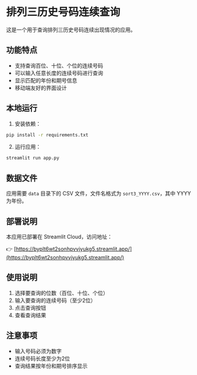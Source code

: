 # 排列三历史号码连续查询

这是一个用于查询排列三历史号码连续出现情况的应用。

## 功能特点

- 支持查询百位、十位、个位的连续号码
- 可以输入任意长度的连续号码进行查询
- 显示匹配的年份和期号信息
- 移动端友好的界面设计

## 本地运行

1. 安装依赖：
```bash
pip install -r requirements.txt
```

2. 运行应用：
```bash
streamlit run app.py
```

## 数据文件

应用需要 `data` 目录下的 CSV 文件，文件名格式为 `sort3_YYYY.csv`，其中 YYYY 为年份。

## 部署说明

本应用已部署在 Streamlit Cloud，访问地址：

👉 [https://byplt6wt2sonhpvvjyukg5.streamlit.app/](https://byplt6wt2sonhpvvjyukg5.streamlit.app/)

## 使用说明

1. 选择要查询的位数（百位、十位、个位）
2. 输入要查询的连续号码（至少2位）
3. 点击查询按钮
4. 查看查询结果

## 注意事项

- 输入号码必须为数字
- 连续号码长度至少为2位
- 查询结果按年份和期号排序显示 